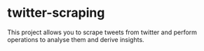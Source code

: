 # twitter-scraping
This project allows you to scrape tweets from twitter and perform operations to analyse them and derive insights.

